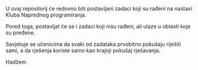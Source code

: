U ovaj repositorij će redovno biti postavljani zadaci koji su rađeni na nastavi Kluba Naprednog programiranja.

Pored toga, postavljat će se i zadaci koji nisu rađeni, ali ulaze u oblasti koje su pređene.

Savjetuje se učenicima da svaki od zadataka prvobitno pokušaju riješiti sami, a da rješenja koriste samo kao krajnji pokušaj rješavanja.

Hadžem
